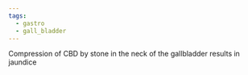 ```yaml
---
tags:
  - gastro
  - gall_bladder
---
```

Compression of CBD by stone in the neck of the gallbladder results in jaundice